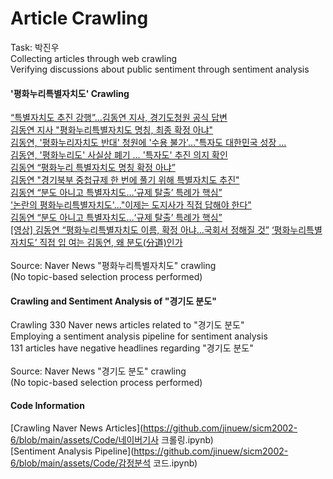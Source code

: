 # Article Crawling

Task: 박진우<br>
Collecting articles through web crawling<br>
Verifying discussions about public sentiment through sentiment analysis<br>

#### '평화누리특별자치도' Crawling
[“특별자치도 추진 강행”…김동연 지사, 경기도청원 공식 답변](https://www.news1.kr/articles/5434859)<br> 
[김동연 지사 "평화누리특별자치도 명칭, 최종 확정 아냐"](https://www.newsis.com/view/?id=NISX20240529_0002753802&cID=14001&pID=14000)<br>
[김동연, '평화누리자치도 반대' 청원에 '수용 불가'…"특자도 대한민국 성장 ...](http://news.tf.co.kr/read/national/2103361.htm)<br>
[김동연, '평화누리도' 사실상 폐기 … '특자도' 추진 의지 확인](https://gg.newdaily.co.kr/site/data/html/2024/06/03/2024060300008.html)<br>
[김동연 “평화누리 특별자치도 명칭 확정 아냐”](https://www.hankookilbo.com/News/Read/A2024053009170005040?did=NA)<br>
[김동연 "경기북부 중첩규제 한 번에 풀기 위해 특별자치도 추진"](https://www.yna.co.kr/view/AKR20240530000600060?input=1195m)<br>
[김동연 “분도 아니고 특별자치도…‘규제 탈출’ 특례가 핵심”](https://www.yna.co.kr/view/AKR20240530000600060?input=1195m)<br>
['논란의 평화누리특별자치도'..."이제는 도지사가 직접 답해야 한다"](https://www.kgnews.co.kr/news/article.html?no=795744)<br>
[김동연 “분도 아니고 특별자치도…‘규제 탈출’ 특례가 핵심”](https://www.kgnews.co.kr/news/article.html?no=795744)<br>
[[영상] 김동연 “평화누리특별자치도 이름, 확정 아냐…국회서 정해질 것”](https://www.kyeonggi.com/article/20240529580387<br>)
[‘평화누리특별자치도’ 직접 입 여는 김동연, 왜 분도(分道)인가](http://www.edaily.co.kr/news/newspath.asp?newsid=02781446638893840)<br>
<br>
Source: Naver News "평화누리특별자치도" crawling<br>
(No topic-based selection process performed)

#### Crawling and Sentiment Analysis of "경기도 분도"

Crawling 330 Naver news articles related to "경기도 분도"<br>
Employing a sentiment analysis pipeline for sentiment analysis<br>
131 articles have negative headlines regarding "경기도 분도"<br>
<br>
Source: Naver News "경기도 분도" crawling<br>
(No topic-based selection process performed)


#### Code Information
[Crawling Naver News Articles](https://github.com/jinuew/sicm2002-6/blob/main/assets/Code/네이버기사 크롤링.ipynb)<br>
[Sentiment Analysis Pipeline](https://github.com/jinuew/sicm2002-6/blob/main/assets/Code/감정분석 코드.ipynb)
